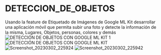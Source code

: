 # DETECCION_DE_OBJETOS
Usando la feature de Etiquetado de Imágenes de Google ML Kit desarrollar una aplicación móvil que permita subir una foto y detecte la información de la misma, Lugares, Objetos, personas, colores y demás
![DETECCIÓN DE OBJETOS CON GOOGLE ML KIT 1](https://user-images.githubusercontent.com/118844341/222839141-68e002e8-ba07-416c-9a8a-927fc48fdebc.png)
![DETECCIÓN DE OBJETOS CON GOOGLE ML KIT](https://user-images.githubusercontent.com/118844341/222839158-f20f976b-0f05-4986-8715-0d3ed3dd0ab8.png)
![Screenshot_20230302_225924](https://user-images.githubusercontent.com/118844341/222839165-646b82f2-7ed5-4065-952f-f55d9c54a399.png)
![Screenshot_20230302_225942](https://user-images.githubusercontent.com/118844341/222839169-96d95d49-acfc-4e2e-852f-2fd41f56876f.png)
